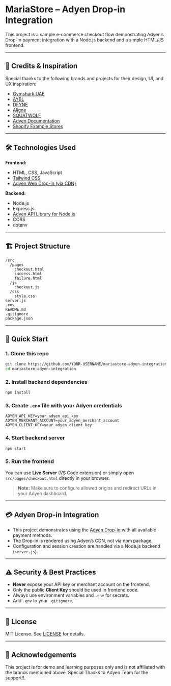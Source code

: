 # MariaStore – Adyen Drop-in Integration

This project is a sample e-commerce checkout flow demonstrating Adyen’s Drop-in payment integration with a Node.js backend and a simple HTML/JS frontend.

---

## 🌟 Credits & Inspiration

Special thanks to the following brands and projects for their design, UI, and UX inspiration:

* [Gymshark UAE](https://www.gymshark.ae)
* [AYBL](https://www.aybl.com)
* [DFYNE](https://dfyne.com)
* [Aligne](https://aligne.co)
* [SQUATWOLF](https://squatwolf.com)
* [Adyen Documentation](https://docs.adyen.com)
* [Shopify Example Stores](https://www.shopify.com/examples)

---

## 🛠️ Technologies Used

**Frontend:**

* HTML, CSS, JavaScript
* [Tailwind CSS](https://tailwindcss.com)
* [Adyen Web Drop-in (via CDN)](https://docs.adyen.com/online-payments/web-drop-in/)

**Backend:**

* Node.js
* Express.js
* [Adyen API Library for Node.js](https://github.com/Adyen/adyen-node-api-library)
* CORS
* dotenv

---

## 🏗️ Project Structure

```
/src
  /pages
    checkout.html
    success.html
    failure.html
  /js
    checkout.js
  /css
    style.css
server.js
.env
README.md
.gitignore
package.json
```

---

## 🚀 Quick Start

### 1. Clone this repo

```bash
git clone https://github.com/YOUR-USERNAME/mariastore-adyen-integration.git
cd mariastore-adyen-integration
```

### 2. Install backend dependencies

```bash
npm install
```

### 3. Create `.env` file with your Adyen credentials

```env
ADYEN_API_KEY=your_adyen_api_key
ADYEN_MERCHANT_ACCOUNT=your_adyen_merchant_account
ADYEN_CLIENT_KEY=your_adyen_client_key
```

### 4. Start backend server

```bash
npm start
```

### 5. Run the frontend

You can use **Live Server** (VS Code extension) or simply open `src/pages/checkout.html` directly in your browser.

> **Note:** Make sure to configure allowed origins and redirect URLs in your Adyen dashboard.

---

## 💳 Adyen Drop-in Integration

* This project demonstrates using the [Adyen Drop-in](https://docs.adyen.com/online-payments/web-drop-in/) with all available payment methods.
* The Drop-in is rendered using Adyen’s CDN, not via npm package.
* Configuration and session creation are handled via a Node.js backend (`server.js`).

---

## ⚠️ Security & Best Practices

* **Never** expose your API key or merchant account on the frontend.
* Only the public **Client Key** should be used in frontend code.
* Always use environment variables and `.env` for secrets.
* Add `.env` to your `.gitignore`.

---

## 📄 License

MIT License. See [LICENSE](LICENSE) for details.

---

## 🙏 Acknowledgements

This project is for demo and learning purposes only and is not affiliated with the brands mentioned above.
Special Thanks to Adyen Team for the support!!. 
